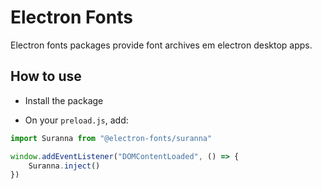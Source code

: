 # Electron Fonts

Electron fonts packages provide font archives em electron desktop apps.

## How to use

* Install the package

* On your `preload.js`, add:

```ts
import Suranna from "@electron-fonts/suranna"

window.addEventListener("DOMContentLoaded", () => {
    Suranna.inject()
})
```
